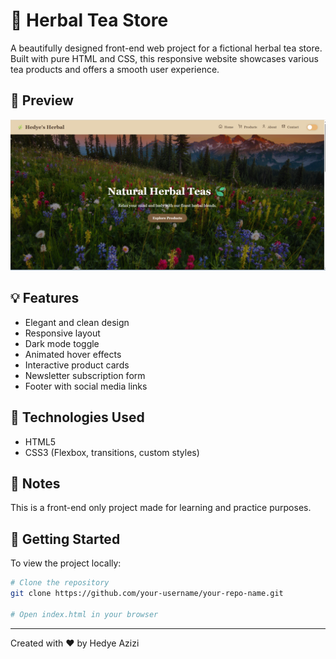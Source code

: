 # 🍵 Herbal Tea Store

A beautifully designed front-end web project for a fictional herbal tea store. Built with pure HTML and CSS, this responsive website showcases various tea products and offers a smooth user experience.

## 📸 Preview

![Screenshot](./images/screenshot.png)

## 💡 Features

- Elegant and clean design
- Responsive layout
- Dark mode toggle
- Animated hover effects
- Interactive product cards
- Newsletter subscription form
- Footer with social media links

## 📁 Technologies Used

- HTML5
- CSS3 (Flexbox, transitions, custom styles)

## 📌 Notes

This is a front-end only project made for learning and practice purposes.

## 🚀 Getting Started

To view the project locally:

```bash
# Clone the repository
git clone https://github.com/your-username/your-repo-name.git

# Open index.html in your browser
```

---

Created with ❤️ by Hedye Azizi
